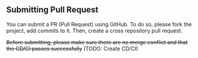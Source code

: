 ## Submitting Pull Request

You can submit a PR (Pull Request) using GitHub. To do so, please fork the project, add commits to it. Then, create a cross repository pull request.

~~Before submitting, please make sure there are no merge conflict and that the CD/CI passes successfully~~ (TODO: Create CD/CI)